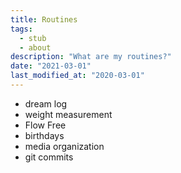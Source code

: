 ```yaml
---
title: Routines
tags:
  - stub
  - about
description: "What are my routines?"
date: "2021-03-01"
last_modified_at: "2020-03-01"
---
```


* dream log
* weight measurement
* Flow Free
* birthdays
* media organization
* git commits
